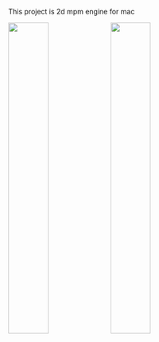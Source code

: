 This project is 2d mpm engine for mac

<div>
<img src="https://github.com/buaaaaang/MPM_2D/assets/69184903/165483c0-9aa8-4587-982e-464b7f2cd470" width="40%">
<img src="https://github.com/buaaaaang/MPM_2D/assets/69184903/5089a794-5043-4765-b911-71e9261d676a" width="40%">
</div>

